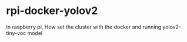 # rpi-docker-yolov2
In raspberry pi, How set the cluster with the docker and running yolov2-tiny-voc model
